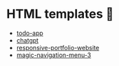 # HTML templates 💯

- [todo-app](https://gist.quyit.id.vn/html-template/todo-app/)
- [chatgpt](https://gist.quyit.id.vn/html-template/chatgpt/)
- [responsive-portfolio-website](https://gist.quyit.id.vn/html-template/responsive-portfolio-website/)
- [magic-navigation-menu-3](https://gist.quyit.id.vn/html-template/magic-navigation-menu-3/)
